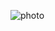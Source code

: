 ![photo](https://github.com/ShivaniPawar22/New-photo/assets/168130902/7aa8905b-2dc9-4b03-a384-bd7a9c512f83)
